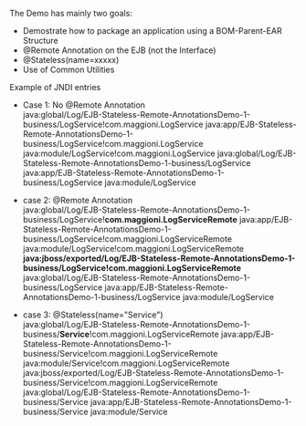The Demo has mainly two goals:

+ Demostrate how to package an application using a BOM-Parent-EAR Structure
+ @Remote Annotation on the EJB (not the Interface)
+ @Stateless(name=xxxxx)
+ Use of Common Utilities


Example of JNDI entries

* Case 1: No @Remote Annotation<br>
java:global/Log/EJB-Stateless-Remote-AnnotationsDemo-1-business/LogService!com.maggioni.LogService
java:app/EJB-Stateless-Remote-AnnotationsDemo-1-business/LogService!com.maggioni.LogService
java:module/LogService!com.maggioni.LogService
java:global/Log/EJB-Stateless-Remote-AnnotationsDemo-1-business/LogService
java:app/EJB-Stateless-Remote-AnnotationsDemo-1-business/LogService
java:module/LogService

* case 2: @Remote Annotation<br>
java:global/Log/EJB-Stateless-Remote-AnnotationsDemo-1-business/LogService!**com.maggioni.LogServiceRemote**
java:app/EJB-Stateless-Remote-AnnotationsDemo-1-business/LogService!com.maggioni.LogServiceRemote
java:module/LogService!com.maggioni.LogServiceRemote
**java:jboss/exported/Log/EJB-Stateless-Remote-AnnotationsDemo-1-business/LogService!com.maggioni.LogServiceRemote**
java:global/Log/EJB-Stateless-Remote-AnnotationsDemo-1-business/LogService
java:app/EJB-Stateless-Remote-AnnotationsDemo-1-business/LogService
java:module/LogService

* case 3: @Stateless(name="Service")<br>
java:global/Log/EJB-Stateless-Remote-AnnotationsDemo-1-business/**Service**!com.maggioni.LogServiceRemote
java:app/EJB-Stateless-Remote-AnnotationsDemo-1-business/Service!com.maggioni.LogServiceRemote
java:module/Service!com.maggioni.LogServiceRemote
java:jboss/exported/Log/EJB-Stateless-Remote-AnnotationsDemo-1-business/Service!com.maggioni.LogServiceRemote
java:global/Log/EJB-Stateless-Remote-AnnotationsDemo-1-business/Service
java:app/EJB-Stateless-Remote-AnnotationsDemo-1-business/Service
java:module/Service